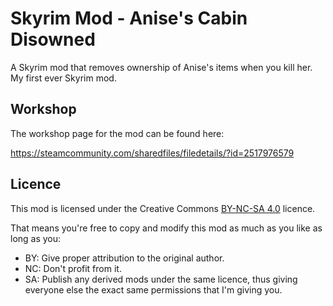 # Skyrim Mod - Anise's Cabin Disowned

A Skyrim mod that removes ownership of Anise's items when you kill her. My first ever Skyrim mod.

## Workshop

The workshop page for the mod can be found here:

https://steamcommunity.com/sharedfiles/filedetails/?id=2517976579

## Licence

This mod is licensed under the Creative Commons [BY-NC-SA 4.0](https://creativecommons.org/licenses/by-nc-sa/4.0/) licence.

That means you're free to copy and modify this mod as much as you like as long as you:

* BY: Give proper attribution to the original author.
* NC: Don't profit from it.
* SA: Publish any derived mods under the same licence, thus giving everyone else the exact same permissions that I'm giving you.
